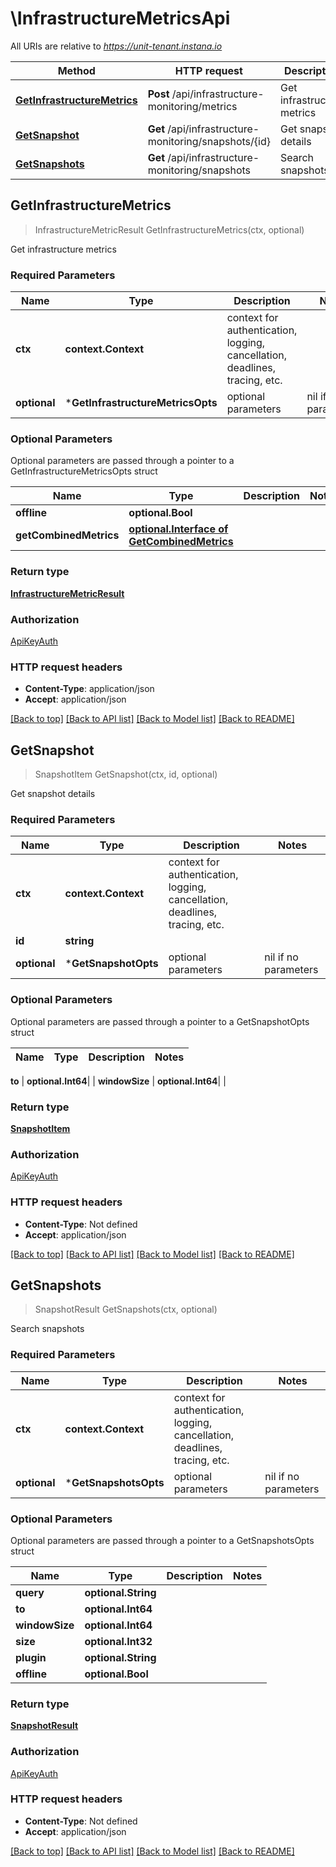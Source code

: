 # \InfrastructureMetricsApi

All URIs are relative to *https://unit-tenant.instana.io*

Method | HTTP request | Description
------------- | ------------- | -------------
[**GetInfrastructureMetrics**](InfrastructureMetricsApi.md#GetInfrastructureMetrics) | **Post** /api/infrastructure-monitoring/metrics | Get infrastructure metrics
[**GetSnapshot**](InfrastructureMetricsApi.md#GetSnapshot) | **Get** /api/infrastructure-monitoring/snapshots/{id} | Get snapshot details
[**GetSnapshots**](InfrastructureMetricsApi.md#GetSnapshots) | **Get** /api/infrastructure-monitoring/snapshots | Search snapshots



## GetInfrastructureMetrics

> InfrastructureMetricResult GetInfrastructureMetrics(ctx, optional)

Get infrastructure metrics

### Required Parameters


Name | Type | Description  | Notes
------------- | ------------- | ------------- | -------------
**ctx** | **context.Context** | context for authentication, logging, cancellation, deadlines, tracing, etc.
 **optional** | ***GetInfrastructureMetricsOpts** | optional parameters | nil if no parameters

### Optional Parameters

Optional parameters are passed through a pointer to a GetInfrastructureMetricsOpts struct


Name | Type | Description  | Notes
------------- | ------------- | ------------- | -------------
 **offline** | **optional.Bool**|  | 
 **getCombinedMetrics** | [**optional.Interface of GetCombinedMetrics**](GetCombinedMetrics.md)|  | 

### Return type

[**InfrastructureMetricResult**](InfrastructureMetricResult.md)

### Authorization

[ApiKeyAuth](../README.md#ApiKeyAuth)

### HTTP request headers

- **Content-Type**: application/json
- **Accept**: application/json

[[Back to top]](#) [[Back to API list]](../README.md#documentation-for-api-endpoints)
[[Back to Model list]](../README.md#documentation-for-models)
[[Back to README]](../README.md)


## GetSnapshot

> SnapshotItem GetSnapshot(ctx, id, optional)

Get snapshot details

### Required Parameters


Name | Type | Description  | Notes
------------- | ------------- | ------------- | -------------
**ctx** | **context.Context** | context for authentication, logging, cancellation, deadlines, tracing, etc.
**id** | **string**|  | 
 **optional** | ***GetSnapshotOpts** | optional parameters | nil if no parameters

### Optional Parameters

Optional parameters are passed through a pointer to a GetSnapshotOpts struct


Name | Type | Description  | Notes
------------- | ------------- | ------------- | -------------

 **to** | **optional.Int64**|  | 
 **windowSize** | **optional.Int64**|  | 

### Return type

[**SnapshotItem**](SnapshotItem.md)

### Authorization

[ApiKeyAuth](../README.md#ApiKeyAuth)

### HTTP request headers

- **Content-Type**: Not defined
- **Accept**: application/json

[[Back to top]](#) [[Back to API list]](../README.md#documentation-for-api-endpoints)
[[Back to Model list]](../README.md#documentation-for-models)
[[Back to README]](../README.md)


## GetSnapshots

> SnapshotResult GetSnapshots(ctx, optional)

Search snapshots

### Required Parameters


Name | Type | Description  | Notes
------------- | ------------- | ------------- | -------------
**ctx** | **context.Context** | context for authentication, logging, cancellation, deadlines, tracing, etc.
 **optional** | ***GetSnapshotsOpts** | optional parameters | nil if no parameters

### Optional Parameters

Optional parameters are passed through a pointer to a GetSnapshotsOpts struct


Name | Type | Description  | Notes
------------- | ------------- | ------------- | -------------
 **query** | **optional.String**|  | 
 **to** | **optional.Int64**|  | 
 **windowSize** | **optional.Int64**|  | 
 **size** | **optional.Int32**|  | 
 **plugin** | **optional.String**|  | 
 **offline** | **optional.Bool**|  | 

### Return type

[**SnapshotResult**](SnapshotResult.md)

### Authorization

[ApiKeyAuth](../README.md#ApiKeyAuth)

### HTTP request headers

- **Content-Type**: Not defined
- **Accept**: application/json

[[Back to top]](#) [[Back to API list]](../README.md#documentation-for-api-endpoints)
[[Back to Model list]](../README.md#documentation-for-models)
[[Back to README]](../README.md)

